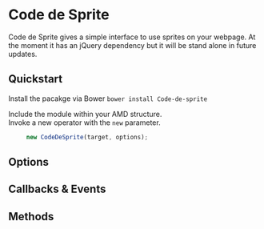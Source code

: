 # Code de Sprite
Code de Sprite gives a simple interface to use sprites on your webpage.
At the moment it has an jQuery dependency but it will be stand alone in future updates. 

## Quickstart
Install the pacakge via Bower
`bower install Code-de-sprite`

Include the module within your AMD structure.    
Invoke a new operator with the `new` parameter.

```javascript
	 new CodeDeSprite(target, options);

```


## Options
## Callbacks & Events
## Methods

